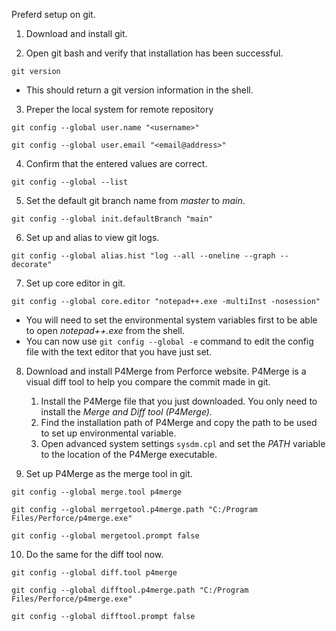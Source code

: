 Preferd setup on git.

1. Download and install git.

2. Open git bash and verify that installation has been successful.
```
git version
```
- This should return a git version information in the shell.

3. Preper the local system for remote repository
```
git config --global user.name "<username>"

git config --global user.email "<email@address>"

```

4. Confirm that the entered values are correct.
```
git config --global --list
```

5. Set the default git branch name from *master* to *main*.
```
git config --global init.defaultBranch "main"
```

6. Set up and alias to view git logs.
```
git config --global alias.hist "log --all --oneline --graph --decorate"
```

7. Set up core editor in git.
```
git config --global core.editor "notepad++.exe -multiInst -nosession"
```
- You will need to set the environmental system variables first to be able to open *notepad++.exe* from the shell.
- You can now use `git config --global -e` command to edit the config file with the text editor that you have just set.

8. Download and install P4Merge from Perforce website. P4Merge is a visual diff tool to help you compare the commit made in git.
	1. Install the P4Merge file that you just downloaded. You only need to install the *Merge and Diff tool (P4Merge).*
	2. Find the installation path of P4Merge and copy the path to be used to set up environmental variable.
	3. Open advanced system settings `sysdm.cpl` and set the *PATH* variable to the location of the P4Merge executable.

9. Set up P4Merge as the merge tool in git.
```
git config --global merge.tool p4merge

git config --global merrgetool.p4merge.path "C:/Program Files/Perforce/p4merge.exe"

git config --global mergetool.prompt false
```

10. Do the same for the diff tool now.
```
git config --global diff.tool p4merge

git config --global difftool.p4merge.path "C:/Program Files/Perforce/p4merge.exe"

git config --global difftool.prompt false
```